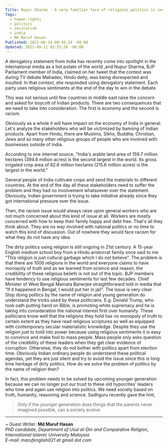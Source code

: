 ```yaml
---
Title: Nupur Sharma - A very familiar face of religious politics in india
Tags:
  - human rights
  - politics
  - secularism
  - india
  - Md Maruf Hasan
Published: 2022-06-14 00:45:24 -08:00
Updated: 2022-09-11 02:53:24 -08:00
---
```


A derogatory statement from India has recently come into spotlight in the international media as a hot potato of the world ,and Nupur Sharma, BJP Parliament member of India, claimed on her tweet that the context was during TV debate Mahadev, Hindu deity, was being disrespected and insulted. In that context, she responded using derogatory statement. Each party uses religious sentiments at the end of the day to win in the debate. 

This was not serious until few countries in middle east raise the concern and asked for boycott of Indian products. There are two consequences that we need to take into consideration. The first is economy and the second is racism. 

Obviously as a whole it will have impact on the economy of India in general. Let's analyze the stakeholders who will be victimized by banning of Indian products. Apart from Hindu, there are Muslims, Sikhs, Buddha, Christian, Jews and so many other religious groups of people who are involved with businesses outside of India. 

According to one internet source, "India's arable land area of 159.7 million hectares (394.6 million acres) is the second largest in the world. Its gross irrigated crop area of 82.6 million hectares (215.6 million acres) is the largest in the world."

 General people of India cultivate crops and send the materials to different countries. At the end of the day all these stakeholders need to suffer the problem and they had no involvement whatsoever over the statement. Obviously, Indian government is trying to take initiative already since they got international pressure over the issue. 

Then, the racism issue would always raise upon general workers who are not much concerned about this kind of issue at all. Workers are mostly concerned with how to keep their family happy and debt free. That's all they think about. They are no way involved with national politics or no time to watch this kind of discussion. Out of nowhere they would face racism for what they do not have any idea. 

The dirty politics using religion is still ongoing in 21st century. A 15-year English medium school boy from a Hindu aristocrat family once said to me "This religion is just cultural garbage which I do not believe". The problem is that there are 1000 religions in the world and everyone claims to have monopoly of truth and as we learned from science and reason, the credibility of these religious beliefs is not out of the topic. BJP members have tendency to use religious sentiments for last few decades. Chief Minister of West Bengal Mamata Banerjee straightforward told in media that "If it happened in Bengal, I would put her in jail". The issue is very clear. Stop doing politics by the name of religion and young generation do understand the tricks used by these politicians. E.g. Donald Trump, who took oath putting hand on Bible, is promoting white supremacy and he is taking into consideration the national interest first over humanity. These politicians know well that the religions they hold has no monopoly of truth to certain extent as they have read religious scriptures as well as equipped with contemporary secular materialistic knowledge. Despite they use the religion just to hold into power because using religious sentiments it is easy to convince and make fool to mass people. Mass people only asks question of the credibility of these leaders when they get clear evidence of corruption. Otherwise, they do not bother with politics apart from election time. Obviously Indian ordinary people do understand these political agendas, yet they are just silent and try to avoid the issue since this is long time heritage of dirty politics. How do we solve the problem of politics by the name of religion then?

In fact, this problem needs to be solved by upcoming younger generation because we can no longer put our trust to these old hypocrites' leaders who time and again use religion into politics. We need society based on truth, humanity, reasoning and science. Sadhguru recently gave the hint,  

> Only if the younger generation does things that the parents never imagined possible, can a society evolve.

----
~ Guest Writer: **Md Maruf Hasan**  
*PhD candidate, Department of Usul al-Din and Comparative Religion, International Islamic University Malaysia  
E-mail: marufenglish021 at gmail dot com*
